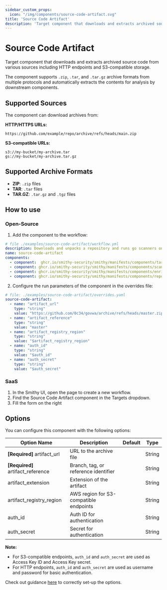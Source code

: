```yaml
---
sidebar_custom_props:
  icon: "/img/components/source-code-artifact.svg"
title: 'Source Code Artifact'
description: 'Target component that downloads and extracts archived source code from various sources.'
---
```


# Source Code Artifact

Target component that downloads and extracts archived source code from various sources including HTTP endpoints and S3-compatible storage.

The component supports `.zip`, `.tar`, and
`.tar.gz` archive formats from multiple protocols and automatically extracts the contents for analysis by downstream components.

## Supported Sources

The component can download archives from:

**HTTP/HTTPS URLs:**

```
https://github.com/example/repo/archive/refs/heads/main.zip
```

**S3-compatible URLs:**

```
s3://my-bucket/my-archive.tar
gs://my-bucket/my-archive.tar.gz
```

## Supported Archive Formats

* **ZIP**: `.zip` files
* **TAR**: `.tar` files
* **TAR.GZ**: `.tar.gz` and `.tgz` files

## How to use

### Open-Source

1. Add the component to the workflow:

```yaml
# file ./examples/source-code-artifact/workflow.yml
description: Downloads and unpacks a repository and runs go scanners on it
name: source-code-artifact
components:
  - component:  ghcr.io/smithy-security/smithy/manifests/components/targets/source-code-artifact:v0.1.0
  - component: ghcr.io/smithy-security/smithy/manifests/components/scanners/gosec:v1.4.0
  - component: ghcr.io/smithy-security/smithy/manifests/components/enrichers/custom-annotation:v0.2.0
  - component: ghcr.io/smithy-security/smithy/manifests/components/reporters/json-logger:v1.1.0
```

2. Configure the run parameters of the component in the overrides file:

```yaml
# file: ./examples/source-code-artifact/overrides.yaml
source-code-artifact:
  - name: "artifact_url"
    type: "string"
    value: "https://github.com/0c34/govwa/archive/refs/heads/master.zip"
  - name: "artifact_reference"
    type: "string"
    value: "master"
  - name: "artifact_registry_region"
    type: "string"
    value: "$artifact_registry_region"
  - name: "auth_id"
    type: "string"
    value: "$auth_id"
  - name: "auth_secret"
    type: "string"
    value: "$auth_secret"
```

### SaaS

1. In the Smithy UI, open the page to create a new workflow.
2. Find the Source Code Artifact component in the Targets dropdown.
3. Fill the form on the right

## Options

You can configure this component with the following options:

| Option Name                       | Description                            | Default | Type   |
|-----------------------------------|----------------------------------------|---------|--------|
| **[Required]** artifact_url       | URL to the archive file                |         | String |
| **[Required]** artifact_reference | Branch, tag, or reference identifier   |         | String |
| artifact_extension                | Extension of the artifact              |         | String |
| artifact_registry_region          | AWS region for S3-compatible endpoints |         | String |
| auth_id                           | Auth ID for authentication             |         | String |
| auth_secret                       | Secret for authentication              |         | String |

**Note:**

* For S3-compatible endpoints, `auth_id` and
  `auth_secret` are used as Access Key ID and Access Key secret.
* For HTTP endpoints, `auth_id` and
  `auth_secret` are used as username and password for basic authentication.

Check out
guidance [here](https://github.com/smithy-security/smithy/tree/main/components/targets/source-code-artifact)
to correctly set-up the options.
